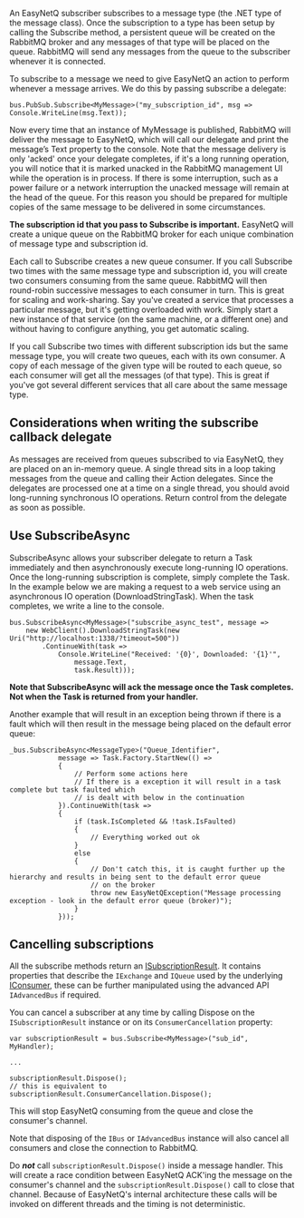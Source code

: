 An EasyNetQ subscriber subscribes to a message type (the .NET type of the message class). Once the subscription to a type has been setup by calling the Subscribe method, a persistent queue will be created on the RabbitMQ broker and any messages of that type will be placed on the queue. RabbitMQ will send any messages from the queue to the subscriber whenever it is connected.

To subscribe to a message we need to give EasyNetQ an action to perform whenever a message arrives. We do this by passing subscribe a delegate:

    bus.PubSub.Subscribe<MyMessage>("my_subscription_id", msg => Console.WriteLine(msg.Text));

Now every time that an instance of MyMessage is published, RabbitMQ will deliver the message to EasyNetQ, which will call our delegate and print the message’s Text property to the console. Note that the message delivery is only 'acked' once your delegate completes, if it's a long running operation, you will notice that it is marked unacked in the RabbitMQ management UI while the operation is in process. If there is some interruption, such as a power failure or a network interruption the unacked message will remain at the head of the queue. For this reason you should be prepared for multiple copies of the same message to be delivered in some circumstances.

**The subscription id that you pass to Subscribe is important.** EasyNetQ will create a unique queue on the RabbitMQ broker for each unique combination of message type and subscription id.

Each call to Subscribe creates a new queue consumer. If you call Subscribe two times with the same message type and subscription id, you will create two consumers consuming from the same queue. RabbitMQ will then round-robin successive messages to each consumer in turn. This is great for scaling and work-sharing. Say you've created a service that processes a particular message, but it's getting overloaded with work. Simply start a new instance of that service (on the same machine, or a different one) and without having to configure anything, you get automatic scaling.

If you call Subscribe two times with different subscription ids but the same message type, you will create two queues, each with its own consumer. A copy of each message of the given type will be routed to each queue, so each consumer will get all the messages (of that type). This is great if you've got several different services that all care about the same message type.

## Considerations when writing the subscribe callback delegate

As messages are received from queues subscribed to via EasyNetQ, they are placed on an in-memory queue. A single thread sits in a loop taking messages from the queue and calling their Action<TMessage> delegates. Since the delegates are processed one at a time on a single thread, you should avoid long-running synchronous IO operations. Return control from the delegate as soon as possible.

## Use SubscribeAsync

SubscribeAsync allows your subscriber delegate to return a Task immediately and then asynchronously execute long-running IO operations. Once the long-running subscription is complete, simply complete the Task. In the example below we are making a request to a web service using an asynchronous IO operation (DownloadStringTask). When the task completes, we write a line to the console.

    bus.SubscribeAsync<MyMessage>("subscribe_async_test", message => 
        new WebClient().DownloadStringTask(new Uri("http://localhost:1338/?timeout=500"))
            .ContinueWith(task => 
                Console.WriteLine("Received: '{0}', Downloaded: '{1}'", 
                    message.Text, 
                    task.Result)));

**Note that SubscribeAsync will ack the message once the Task completes. Not when the Task is returned from your handler.**

Another example that will result in an exception being thrown if there is a fault which will then result in the message being placed on the default error queue:

    _bus.SubscribeAsync<MessageType>("Queue_Identifier",
                message => Task.Factory.StartNew(() =>
                {
                    // Perform some actions here
                    // If there is a exception it will result in a task complete but task faulted which
                    // is dealt with below in the continuation
                }).ContinueWith(task =>
                {
                    if (task.IsCompleted && !task.IsFaulted)
                    {
                        // Everything worked out ok
                    }
                    else
                    {                        
                        // Don't catch this, it is caught further up the hierarchy and results in being sent to the default error queue
                        // on the broker
                        throw new EasyNetQException("Message processing exception - look in the default error queue (broker)");
                    }
                }));

## Cancelling subscriptions

All the subscribe methods return an [ISubscriptionResult](https://github.com/EasyNetQ/EasyNetQ/blob/master/Source/EasyNetQ/ISubscriptionResult.cs). It contains properties that describe the `IExchange` and `IQueue` used by the underlying [IConsumer](https://github.com/EasyNetQ/EasyNetQ/blob/master/Source/EasyNetQ/Consumer/IConsumer.cs), these can be further manipulated using the advanced API `IAdvancedBus` if required.

You can cancel a subscriber at any time by calling Dispose on the `ISubscriptionResult` instance or on its `ConsumerCancellation` property:

    var subscriptionResult = bus.Subscribe<MyMessage>("sub_id", MyHandler);

    ...

    subscriptionResult.Dispose();
    // this is equivalent to subscriptionResult.ConsumerCancellation.Dispose();

This will stop EasyNetQ consuming from the queue and close the consumer's channel.

Note that disposing of the `IBus` or `IAdvancedBus` instance will also cancel all consumers and close the connection to RabbitMQ.

Do _**not**_ call `subscriptionResult.Dispose()` inside a message handler. This will create a race condition between EasyNetQ ACK'ing the message on the consumer's channel and the `subscriptionResult.Dispose()` call to close that channel. Because of EasyNetQ's internal architecture these calls will be invoked on different threads and the timing is not deterministic.